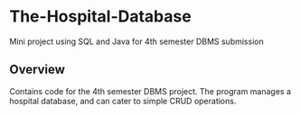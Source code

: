 # The-Hospital-Database
Mini project using SQL and Java for 4th semester DBMS submission

## Overview
Contains code for the 4th semester DBMS project. The program manages a hospital database, and can cater to simple CRUD operations.
